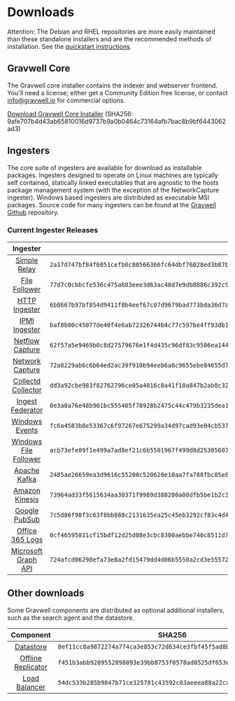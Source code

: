 # Downloads

Attention: The Debian and RHEL repositories are more easily maintained than these standalone installers and are the recommended methods of installation. See the [quickstart instructions](#!quickstart/quickstart.md).

## Gravwell Core

The Gravwell core installer contains the indexer and webserver frontend. You'll need a license; either get a Community Edition free license, or contact info@gravwell.io for commercial options.

[Download Gravwell Core Installer](https://update.gravwell.io/archive/4.2.2/installers/gravwell_4.2.2.sh) (SHA256: 9afe707b4d43ab65810016d9737b9a0b0464c73164afb7bac8b9bf6443062ad3)

## Ingesters

The core suite of ingesters are available for download as installable packages.  Ingesters designed to operate on Linux machines are typically self contained, statically linked executables that are agnostic to the hosts package management system (with the exception of the NetworkCapture ingester).  Windows based ingesters are distributed as executable MSI packages.  Source code for many ingesters can be found at the [Gravwell Github](https://github.com/gravwell/gravwell/tree/master/ingesters) repository.

### Current Ingester Releases
| Ingester | SHA256 | More Info |
|:--------:|-------:|----------:|
| [Simple Relay](https://update.gravwell.io/archive/4.2.2/installers/gravwell_simple_relay_installer_4.2.2.sh) | ``2a17d747bf84f6051cefb0c80566366fc64dbf76028ed3b87b6a377cca4a8cef`` | [Documentation](#!ingesters/ingesters.md#Simple_Relay)|
| [File Follower](https://update.gravwell.io/archive/4.2.2/installers/gravwell_file_follow_installer_4.2.2.sh) | ``77d7c0cbbcfe536c475a683eee3d63ac48d7e9db8886c392c981c1c801e07bd6`` | [Documentation](#!ingesters/ingesters.md#File_Follower) |
| [HTTP Ingester](https://update.gravwell.io/archive/4.2.2/installers/gravwell_http_ingester_installer_4.2.2.sh) | ``6b8667b97bf854d9411f8b4eef67c07d9679bad773bda36d7a8a08ddc403df01`` | [Documentation](#!ingesters/ingesters.md#HTTP_POST) |
| [IPMI Ingester](https://update.gravwell.io/archive/4.2.2/installers/gravwell_ipmi_installer_4.2.2.sh) | ``baf8b00c45077de40f4e6ab72326744b4c77c597be4ff93db1c9dc792b1d9c76`` | [Documentation](#!ingesters/ingesters.md#IPMI_Ingester)|
| [Netflow Capture](http://update.gravwell.io/archive/4.2.2/installers/gravwell_netflow_capture_installer_4.2.2.sh) | ``62f57a5e9469b0c8d27579676e1f4d435c96df83c9506ea1447040addd19a413`` | [Documentation](#!ingesters/ingesters.md#Netflow_Ingester) |
| [Network Capture](https://update.gravwell.io/archive/4.2.2/installers/gravwell_network_capture_installer_4.2.2.sh) | ``72a8229ab6c6b64ed2ac39f910b94eeb6a8c9655ebe84655d76573a53bca1ded`` | [Documentation](#!ingesters/ingesters.md#Network_Ingester) |
| [Collectd Collector](https://update.gravwell.io/archive/4.2.2/installers/gravwell_collectd_installer_4.2.2.sh) | ``dd3a92cbe983f82762796ce05a4016c8a41f10a847b2ab8c32c0478cc2734128`` | [Documentation](#!ingesters/ingesters.md#collectd) |
| [Ingest Federator](https://update.gravwell.io/archive/4.2.2/installers/gravwell_federator_installer_4.2.2.sh) | ``0e3a0a76e48b901bc555405f78928b2475c44c479b3235dea120abe2bf443b17`` | [Documentation](#!ingesters/ingesters.md#Federator_Ingester) |
| [Windows Events](https://update.gravwell.io/archive/4.2.2/installers/gravwell_win_events_4.2.2.msi) | ``fc6a4583b8e53367c6f97267e675299a34d97cad93e04cb537ba9ff630a6de46`` | [Documentation](#!ingesters/ingesters.md#Windows_Event_Service) |
| [Windows File Follower](https://update.gravwell.io/archive/4.2.2/installers/gravwell_file_follow_4.2.2.msi) | ``acb73efe09f1e499a7ad8ef21c6b5501967f499d8d253056070bd48550c06039`` | [Documentation](#!ingesters/ingesters.md#File_Follower) |
| [Apache Kafka](https://update.gravwell.io/archive/4.2.2/installers/gravwell_kafka_installer_4.2.2.sh) | ``2485ae26659ea3d9616c55200c520620e10aa7fa788fbc85e899b4236126058d`` | [Documentation](#!ingesters/ingesters.md#Kafka)|
| [Amazon Kinesis](https://update.gravwell.io/archive/4.2.2/installers/gravwell_kinesis_ingest_installer_4.2.2.sh) | ``73964ad33f5615634aa30371f9989d388200a00dfb5be1b2c3098e4eb8c2ea29`` | [Documentation](#!ingesters/ingesters.md#Kinesis_Ingester)|
| [Google PubSub](https://update.gravwell.io/archive/4.2.2/installers/gravwell_pubsub_ingest_installer_4.2.2.sh) | ``7c5d86f90f3c63f8bb888c2131635ea25c45eb3292cf83c4d4b953329373b43d`` | [Documentation](#!ingesters/ingesters.md#GCP_PubSub)|
| [Office 365 Logs](https://update.gravwell.io/archive/4.2.2/installers/gravwell_o365_installer_4.2.2.sh) | ``0cf46595811cf15bdf12d25d08e3cbc8300aebbe740c8511d7d74a75c374bd08`` | [Documentation](#!ingesters/ingesters.md#Office_365_Log_Ingester)|
| [Microsoft Graph API](https://update.gravwell.io/archive/4.2.2/installers/gravwell_msgraph_installer_4.2.2.sh) | ``724afcd06298efa73e8a2fd15479dd4d06b5550a2cd3e5557228257c6267ac00`` | [Documentation](#!ingesters/ingesters.md#Microsoft_Graph_API_Ingester)|

## Other downloads

Some Gravwell components are distributed as optional additional installers, such as the search agent and the datastore.

| Component | SHA256 | More Info |
|:---------:|:------:|----------:|
| [Datastore](https://update.gravwell.io/archive/4.2.2/installers/gravwell_datastore_installer_4.2.2.sh) | ``8ef11cc8a9872274a774ca3e853c72d634ce3fbf45f5ad8bf07aa6f617aca1e6`` | [Documentation](#!distributed/frontend.md) |
| [Offline Replicator](https://update.gravwell.io/archive/4.2.2/installers/gravwell_offline_replication_installer_4.2.2.sh) | ``f451b3abb9209552898093e39bb8753f0578ad0525df653ee688437d0e21abfe`` | [Documentation](#!configuration/replication.md) |
| [Load Balancer](https://update.gravwell.io/archive/4.2.2/installers/gravwell_loadbalancer_installer_4.2.2.sh) | ``54dc533b285b9847b71ce325781c43592c03aeeea88a22caead7af7392e9fb1a`` | |

